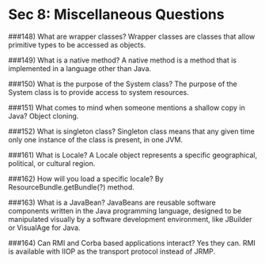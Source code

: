 # Sec 8: Miscellaneous Questions

###148) What are wrapper classes?
Wrapper classes are classes that allow primitive types to be accessed as objects.

###149) What is a native method?
A native method is a method that is implemented in a language other than Java.

###150) What is the purpose of the System class?
The purpose of the System class is to provide access to system resources.


###151) What comes to mind when someone mentions a shallow copy in Java?
Object cloning.


###152) What is singleton class?
Singleton class means that any given time only one instance of the class is present, in one JVM.

###161) What is Locale?
A Locale object represents a specific geographical, political, or cultural region.


###162) How will you load a specific locale?
By ResourceBundle.getBundle(?) method.


###163) What is a JavaBean?
JavaBeans are reusable software components written in the Java programming language, designed to be manipulated visually by a software development environment, like JBuilder or VisualAge for Java.

###164) Can RMI and Corba based applications interact?
Yes they can. RMI is available with IIOP as the transport protocol instead of JRMP.














